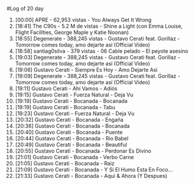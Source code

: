 #Log of 20 day

1. [00:00] APRE - 62,953 vistas - You Always Get It Wrong
1. [18:41] The C90s - 5.2 M de vistas - Shine a Light (con Emma Louise, Flight Facilities, George Maple y Katie Noonan)
1. [18:55] Degenerate - 388,245 vistas - Gustavo Cerati feat. Gorillaz - Tomorrow comes today, amo dejarte así (Official Video)
1. [18:58] santiag0silva - 379 vistas - 06 Cable pelado – El peyote asesino
1. [19:03] Degenerate - 388,245 vistas - Gustavo Cerati feat. Gorillaz - Tomorrow comes today, amo dejarte así (Official Video)
1. [19:06] Gustavo Cerati - Siempre Es Hoy - Amo Dejarte Así
1. [19:09] Degenerate - 388,245 vistas - Gustavo Cerati feat. Gorillaz - Tomorrow comes today, amo dejarte así (Official Video)
1. [19:11] Gustavo Cerati - Ahí Vamos - Adiós
1. [19:15] Gustavo Cerati - Fuerza Natural - Deja Vu
1. [19:19] Gustavo Cerati - Bocanada - Bocanada
1. [19:19] Gustavo Cerati - Bocanada - Tabu
1. [19:23] Gustavo Cerati - Fuerza Natural - Deja Vu
1. [20:32] Gustavo Cerati - Bocanada - Engaña
1. [20:36] Gustavo Cerati - Bocanada - Bocanada
1. [20:40] Gustavo Cerati - Bocanada - Puente
1. [20:44] Gustavo Cerati - Bocanada - Rio Babel
1. [20:49] Gustavo Cerati - Bocanada - Beautiful
1. [20:55] Gustavo Cerati - Bocanada - Perdonar Es Divino
1. [21:01] Gustavo Cerati - Bocanada - Verbo Carne
1. [21:05] Gustavo Cerati - Bocanada - Raiz
1. [21:09] Gustavo Cerati - Bocanada - Y Si El Humo Esta En Foco...
1. [21:33] Gustavo Cerati - Bocanada - Aqui & Ahora (Y Despues)
